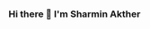 ### Hi there 👋 I'm Sharmin Akther

<!--
**akthersr/akthersr** is a ✨ _special_ ✨ repository because its `README.md` (this file) appears on your GitHub profile.

Here are some ideas to get you started:

- 🔭 I’m currently working on some independent coding projects
- 🌱 I’m currently learning some online courses
- 👯 I’m looking to collaborate on ...
- 🤔 I’m looking for help with ...
- 💬 Ask me about my hobby
- 😄 Pronouns: She/her
- ⚡ Fun fact: ...

# Languages and Tools:
<img align="left" height="32" width="32" src="https://ico.now.sh/html/aaa"/> 
<img align="left" height="32" width="32" src="https://ico.now.sh/python/aaa"/> 
<img align="left" height="32" width="32" src="https://ico.now.sh/java/aaa"/> 
<img align="left" height="32" width="32" src="https://ico.now.sh/javascript/aaa"/> 
<img align="left" height="32" width="32" src="https://ico.now.sh/react/aaa"/> 
<img align="left" height="32" width="32" src="https://ico.now.sh/scikitlearn/aaa"/> 
<img align="left" height="32" width="32" src="https://ico.now.sh/postgresql/aaa"/>
<img align="left" height="32" width="32" src="https://ico.now.sh/amazonaws/aaa"/> 
<br /><br />

[linkedin]: https://www.linkedin.com/in/sharmin-akther-data-analyst/
[Email]: mailto:akthersr@gmail.com

